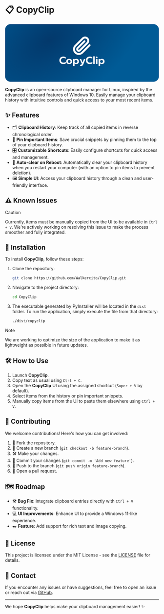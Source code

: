 # 📋 CopyClip

![logo](logo.png)

**CopyClip** is an open-source clipboard manager for Linux, inspired by the advanced clipboard features of Windows 10. Easily manage your clipboard history with intuitive controls and quick access to your most recent items.

## ✨ Features

- 🗂️ **Clipboard History**: Keep track of all copied items in reverse chronological order.
- 📌 **Pin Important Items**: Save crucial snippets by pinning them to the top of your clipboard history.
- 🎛️ **Customizable Shortcuts**: Easily configure shortcuts for quick access and management.
- 🔄 **Auto-clear on Reboot**: Automatically clear your clipboard history when you restart your computer (with an option to pin items to prevent deletion).
- 🖼️ **Simple UI**: Access your clipboard history through a clean and user-friendly interface.

## ⚠️ Known Issues

> [!CAUTION]  
> Currently, items must be manually copied from the UI to be available in `Ctrl + V`. We're actively working on resolving this issue to make the process smoother and fully integrated.

## 🚀 Installation

To install **CopyClip**, follow these steps:

1. Clone the repository:

    ```bash
    git clone https://github.com/Walkercito/CopyClip.git
    ```

2. Navigate to the project directory:

    ```bash
    cd CopyClip
    ```

3. The executable generated by PyInstaller will be located in the `dist` folder. To run the application, simply execute the file from that directory:

    ```bash
    ./dist/copyclip
    ```

> [!NOTE]  
> We are working to optimize the size of the application to make it as lightweight as possible in future updates.

## 🛠️ How to Use

1. Launch **CopyClip**.
2. Copy text as usual using `Ctrl + C`.
3. Open the **CopyClip** UI using the assigned shortcut (`Super + V` by default).
4. Select items from the history or pin important snippets.
5. Manually copy items from the UI to paste them elsewhere using `Ctrl + V`.

## 🤝 Contributing

We welcome contributions! Here's how you can get involved:

1. 🍴 Fork the repository.
2. 🌿 Create a new branch (`git checkout -b feature-branch`).
3. 🛠️ Make your changes.
4. 💾 Commit your changes (`git commit -m 'Add new feature'`).
5. 🚀 Push to the branch (`git push origin feature-branch`).
6. 🔁 Open a pull request.

## 🗺️ Roadmap

- 🛠️ **Bug Fix**: Integrate clipboard entries directly with `Ctrl + V` functionality.
- 💻 **UI Improvements**: Enhance UI to provide a Windows 11-like experience.
- ✒️ **Feature**: Add support for rich text and image copying.

## 📄 License

This project is licensed under the MIT License - see the [LICENSE](LICENSE) file for details.

## 💬 Contact

If you encounter any issues or have suggestions, feel free to open an issue or reach out via [GitHub](https://github.com/Walkercito/CopyClip).

---

We hope **CopyClip** helps make your clipboard management easier! ✨

